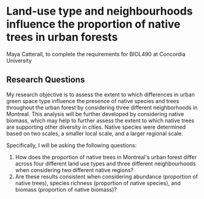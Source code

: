 # Land-use type and neighbourhoods influence the proportion of native trees in urban forests

Maya Catterall, to complete the requirements for BIOL490 at Concordia University

## Research Questions

My research objective is to assess the extent to which differences in urban green space type influence the presence of native species and trees throughout the urban forest by considering three different neighborhoods in Montreal. This analysis will be further developed by considering native biomass, which may help to further assess the extent to which native trees are supporting other diversity in cities. Native species were determined based on two scales, a smaller local scale, and a larger regional scale. 
 
Specifically, I will be asking the following questions: 

1.	How does the proportion of native trees in Montreal's urban forest differ across four different land use types and three different neighbourhoods when considering two different native regions?
2.	Are these results consistent when considering abundance (proportion of native trees), species richness (proportion of native species), and biomass (proportion of native biomass)? 
